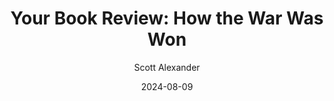 ---
layout: podcast
title: "Your Book Review: How the War Was Won"
author: Scott Alexander
description: https://www.astralcodexten.com/p/your-book-review-how-the-war-was
date: 2024-08-09
length: 7884121
duration: 1971
guid: your-book-review-how-the-war-was
---